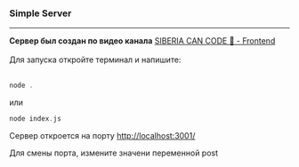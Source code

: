 ### Simple Server

<hr>
<div>
<strong>Сервер был создан по видео канала</strong>
<a href="https://www.youtube.com/watch?v=4PbCVaNsbcU">
SIBERIA CAN CODE 🧊 - Frontend</a>
</div>
<br>
<div>
Для запуска откройте терминал и напишите:
</div>
<br>

```dart
node .
```

или


```dart
node index.js
```


Сервер откроется на порту <a href="http://localhost:3001/">http://localhost:3001/</a>

Для смены порта, измените значени переменной post
